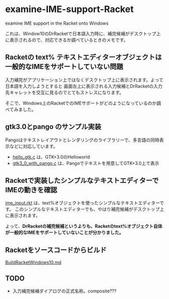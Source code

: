 
# examine-IME-support-Racket

examine IME support in the Racket onto Windows

これは、Window10のDrRacketで日本語入力時に、補完候補がデスクトップ上に表示されるので、対応できるか調べているときのメモです。

## Racketの text% テキストエディターオブジェクトは一般的なIMEをサポートしていない問題

入力補完がアプリケーション上ではなくデスクトップ上に表示されます。よって日本語を入力しようとすると
画面左上に表示される入力候補とDrRacketの入力先キャレットを交互に見るのでとてもストレスになります。

そこで、Windows上のRacketでのIMEサポートがどのようになっているのか調べてみました。

## gtk3.0とpango のサンプル実装

Pangoはテキストレイアウトとレンダリングのライブラリーで、多言語の同時表示などに対応しています。

- [hello_gtk.c](hello_gtk.c) は、GTK+3.0のHelloworld
- [gtk3_0_with_pango.c](gtk3_0_with_pango.c) は、Pangoでテキストを用意してGTK+3.0上で表示

## Racketで実装したシンプルなテキストエディターでIMEの動きを確認

[ime_input.rkt](ime_input_rkt) は、text%オブジェクトを使ったシンプルなテキストエディターです。
このシンプルなテキストエディターでも、やはり補完候補がデスクトップ上に表示されます。

よって、**DrRacketの補完候補というよりも、Racketのtext%オブジェクト自体が一般的なIMEをサポートしていないことが分かりました。**

## Racketをソースコードからビルド

[BuildRacketWindows10.md](BuildRacketWindows10.md)


## TODO
- 入力補完候補ダイアログの正式名称。composite???

